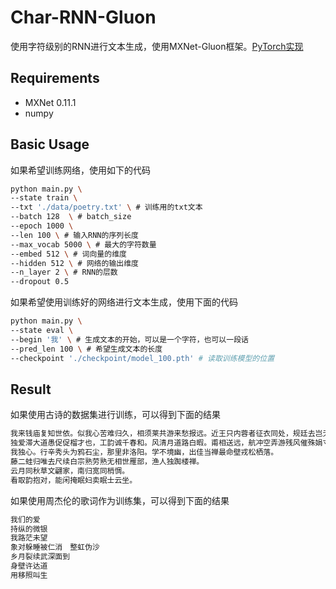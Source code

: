 # Char-RNN-Gluon
使用字符级别的RNN进行文本生成，使用MXNet-Gluon框架。[PyTorch实现](https://github.com/SherlockLiao/Char-RNN-PyTorch)

## Requirements
- MXNet 0.11.1
- numpy

## Basic Usage
如果希望训练网络，使用如下的代码

```bash
python main.py \
--state train \
--txt './data/poetry.txt' \ # 训练用的txt文本
--batch 128  \ # batch_size
--epoch 1000 \ 
--len 100 \ # 输入RNN的序列长度
--max_vocab 5000 \ # 最大的字符数量
--embed 512 \ # 词向量的维度
--hidden 512 \ # 网络的输出维度
--n_layer 2 \ # RNN的层数
--dropout 0.5
```

如果希望使用训练好的网络进行文本生成，使用下面的代码

```bash
python main.py \
--state eval \
--begin '我' \ # 生成文本的开始，可以是一个字符，也可以一段话
--pred_len 100 \ # 希望生成文本的长度
--checkpoint './checkpoint/model_100.pth' # 读取训练模型的位置
```

## Result
如果使用古诗的数据集进行训练，可以得到下面的结果

```bash
我来钱庙复知世依。似我心苦难归久，相须莱共游来愁报远。近王只内蓉者征衣同处，规廷去岂无知径草木飘。
独爱滞大道愚促促榴才也，工韵诚千春和。风清月道路白暇。甫相送远，航冲空弄游残风催殊娟寸年。
我独心。行辛秀头为鸦石尘，那里非洛阳。学不境幽，出佳当禅最命壁戎松栖落。
藤二蛙归唯去尺续白宗熟劳熟无相世雁部，渔人独踟楼禅。
云月同秋草文翩家，南归宽同梢惆。
看取韵抱对，能闲掩眠妇卖眠士云坐。
```

如果使用周杰伦的歌词作为训练集，可以得到下面的结果

```bash
我们的爱
持纵的微银　
我路茫未望
象对躲睡被仁消　整虹伪沙
乡月裂续武深面到
身壁许达道　
用移照叫生
```
